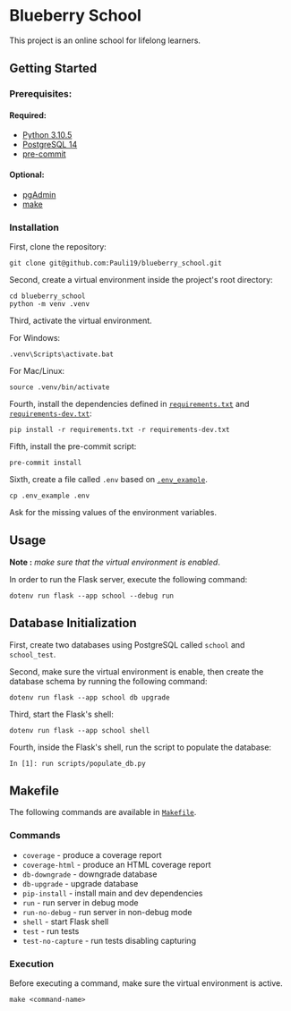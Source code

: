 # Blueberry School

This project is an online school for lifelong learners.

## Getting Started

### Prerequisites:

#### Required:

- [Python 3.10.5](https://www.python.org/downloads/)
- [PostgreSQL 14](https://www.postgresql.org/download/)
- [pre-commit](https://pre-commit.com/)

#### Optional:

- [pgAdmin](https://www.pgadmin.org/download/)
- [make](https://www.gnu.org/software/make/)

### Installation

First, clone the repository:

```
git clone git@github.com:Pauli19/blueberry_school.git
```

Second, create a virtual environment inside the project's root directory:

```
cd blueberry_school
python -m venv .venv
```
Third, activate the virtual environment.

For Windows:

```
.venv\Scripts\activate.bat
```

For Mac/Linux:

```
source .venv/bin/activate
```

Fourth, install the dependencies defined in [`requirements.txt`](./requirements.txt) and [`requirements-dev.txt`](./requirements-dev.txt):

```
pip install -r requirements.txt -r requirements-dev.txt
```

Fifth, install the pre-commit script:

```
pre-commit install
```

Sixth, create a file called `.env` based on [`.env_example`](./.env_example).

```
cp .env_example .env
```

Ask for the missing values of the environment variables.

## Usage

**Note :** _make sure that the virtual environment is enabled_.

In order to run the Flask server, execute the following command:

```
dotenv run flask --app school --debug run
```

## Database Initialization

First, create two databases using PostgreSQL called `school` and `school_test`.

Second, make sure the virtual environment is enable, then create the database
schema by running the following command:

```
dotenv run flask --app school db upgrade
```

Third, start the Flask's shell:

```
dotenv run flask --app school shell
```

Fourth, inside the Flask's shell, run the script to populate the database:

```
In [1]: run scripts/populate_db.py
```


## Makefile

The following commands are available in [`Makefile`](./Makefile).

### Commands

* `coverage` - produce a coverage report
* `coverage-html` - produce an HTML coverage report
* `db-downgrade` - downgrade database
* `db-upgrade` - upgrade database
* `pip-install` - install main and dev dependencies
* `run` - run server in debug mode
* `run-no-debug` - run server in non-debug mode
* `shell` - start Flask shell
* `test` - run tests
* `test-no-capture` - run tests disabling capturing

### Execution

Before executing a command, make sure the virtual environment is active.

```
make <command-name>
```
